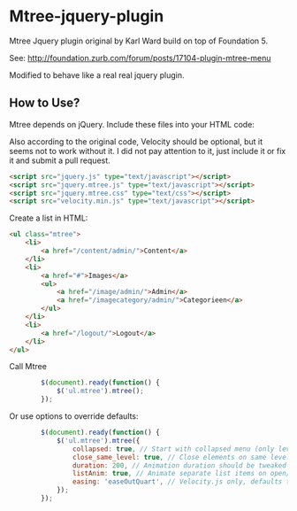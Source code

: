 # Mtree-jquery-plugin
Mtree Jquery plugin original by Karl Ward build on top of Foundation 5.

See: http://foundation.zurb.com/forum/posts/17104-plugin-mtree-menu

Modified to behave like a real real jquery plugin.

## How to Use?

Mtree depends on jQuery. Include these files into your HTML code:

Also according to the original code, Velocity should be optional, but it seems not to work without it. 
I did not pay attention to it, just include it or fix it and submit a pull request.

```html
<script src="jquery.js" type="text/javascript"></script>
<script src="jquery.mtree.js" type="text/javascript"></script>
<script src="jquery.mtree.css" type="text/css"></script>
<script src="velocity.min.js" type="text/javascript"></script>
```

Create a list in HTML:

```html
<ul class="mtree">
	<li>
		<a href="/content/admin/">Content</a>
	</li>
	<li>
		<a href="#">Images</a>
		<ul>
			<a href="/image/admin/">Admin</a>
			<a href="/imagecategory/admin/">Categorieen</a>	
		</ul>
	</li>
	<li>
		<a href="/logout/">Logout</a>
	</li>
</ul>
```

Call Mtree
```js
		$(document).ready(function() {
			$('ul.mtree').mtree();
		});
```

Or use options to override defaults:
```js
		$(document).ready(function() {
			$('ul.mtree').mtree({
				collapsed: true, // Start with collapsed menu (only level 1 items visible)
		  		close_same_level: true, // Close elements on same level when opening new node.
				duration: 200, // Animation duration should be tweaked according to easing.
				listAnim: true, // Animate separate list items on open/close element (velocity.js only).
				easing: 'easeOutQuart', // Velocity.js only, defaults to 'swing' with jquery animation.
			});
		});
```
